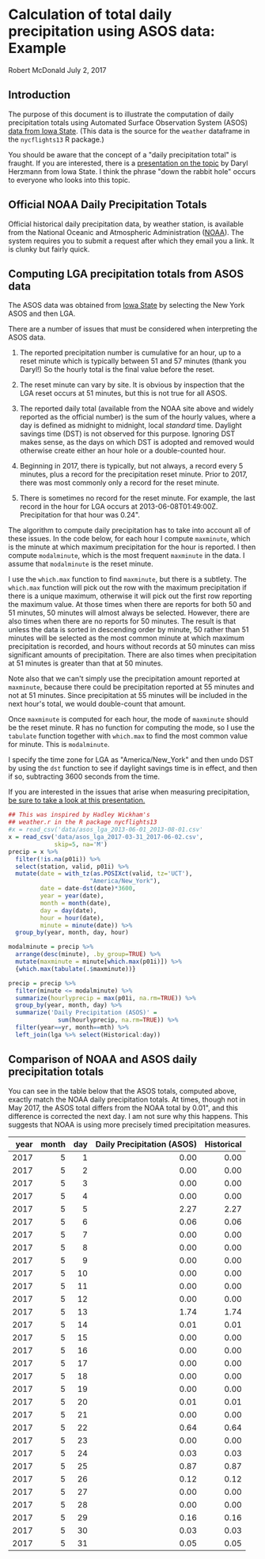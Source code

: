 Calculation of total daily precipitation using ASOS data: Example
================
Robert McDonald
July 2, 2017

Introduction
------------

The purpose of this document is to illustrate the computation of daily precipitation totals using Automated Surface Observation System (ASOS) [data from Iowa State](https://mesonet.agron.iastate.edu/ASOS/). (This data is the source for the `weather` dataframe in the `nycflights13` R package.)

You should be aware that the concept of a "daily precipitation total" is fraught. If you are interested, there is a [presentation on the topic](https://mesonet.agron.iastate.edu/present/130903_isu/isumet_fall2013_web.pdf) by Daryl Herzmann from Iowa State. I think the phrase "down the rabbit hole" occurs to everyone who looks into this topic.

Official NOAA Daily Precipitation Totals
----------------------------------------

Official historical daily precipitation data, by weather station, is available from the National Oceanic and Atmospheric Administration ([NOAA](https://www.ncdc.noaa.gov/cdo-web/)). The system requires you to submit a request after which they email you a link. It is clunky but fairly quick.

Computing LGA precipitation totals from ASOS data
-------------------------------------------------

The ASOS data was obtained from [Iowa State](https://mesonet.agron.iastate.edu/request/download.phtml?network=NY_ASOS) by selecting the New York ASOS and then LGA.

<!-- https://mesonet.agron.iastate.edu/cgi-bin/request/asos.py?station=LGA&data=all&year1=2013&month1=5&day1=30&year2=2013&month2=8&day2=1&tz=Etc%2FUTC&format=comma&latlon=no&direct=no&report_type=1&report_type=2 -->
There are a number of issues that must be considered when interpreting the ASOS data.

1.  The reported precipitation number is cumulative for an hour, up to a reset minute which is typically between 51 and 57 minutes (thank you Daryl!) So the hourly total is the final value before the reset.

2.  The reset minute can vary by site. It is obvious by inspection that the LGA reset occurs at 51 minutes, but this is not true for all ASOS.

3.  The reported daily total (available from the NOAA site above and widely reported as the official number) is the sum of the hourly values, where a day is defined as midnight to midnight, local *standard* time. Daylight savings time (DST) is not observed for this purpose. Ignoring DST makes sense, as the days on which DST is adopted and removed would otherwise create either an hour hole or a double-counted hour.

4.  Beginning in 2017, there is typically, but not always, a record every 5 minutes, plus a record for the precipitation reset minute. Prior to 2017, there was most commonly only a record for the reset minute.

5.  There is sometimes no record for the reset minute. For example, the last record in the hour for LGA occurs at 2013-06-08T01:49:00Z. Precipitation for that hour was 0.24".

The algorithm to compute daily precipitation has to take into account all of these issues. In the code below, for each hour I compute `maxminute`, which is the minute at which maximum precipitation for the hour is reported. I then compute `modalminute`, which is the most frequent `maxminute` in the data. I assume that `modalminute` is the reset minute.

I use the `which.max` function to find `maxminute`, but there is a subtlety. The `which.max` function will pick out the row with the maximum precipitation if there is a unique maximum, otherwise it will pick out the first row reporting the maximum value. At those times when there are reports for both 50 and 51 minutes, 50 minutes will almost always be selected. However, there are also times when there are no reports for 50 minutes. The result is that unless the data is sorted in descending order by minute, 50 rather than 51 minutes will be selected as the most common minute at which maximum precipitation is recorded, and hours without records at 50 minutes can miss significant amounts of precipitation. There are also times when precipitation at 51 minutes is greater than that at 50 minutes.

Note also that we can't simply use the precipitation amount reported at `maxminute`, because there could be precipitation reported at 55 minutes and not at 51 minutes. Since precipitation at 55 minutes will be included in the next hour's total, we would double-count that amount.

Once `maxminute` is computed for each hour, the mode of `maxminute` should be the reset minute. R has no function for computing the mode, so I use the `tabulate` function together with `which.max` to find the most common value for minute. This is `modalminute`.

I specify the time zone for LGA as "America/New\_York" and then undo DST by using the `dst` function to see if daylight savings time is in effect, and then if so, subtracting 3600 seconds from the time.

If you are interested in the issues that arise when measuring precipitation, [be sure to take a look at this presentation.](https://mesonet.agron.iastate.edu/present/130903_isu/isumet_fall2013_web.pdf)

``` r
## This was inspired by Hadley Wickham's 
## weather.r in the R package nycflights13
#x = read_csv('data/asos_lga_2013-06-01_2013-08-01.csv'
x = read_csv('data/asos_lga_2017-03-31_2017-06-02.csv',
             skip=5, na='M')
precip = x %>% 
  filter(!is.na(p01i)) %>% 
  select(station, valid, p01i) %>% 
  mutate(date = with_tz(as.POSIXct(valid, tz='UCT'),
                       "America/New_York"),
         date = date-dst(date)*3600,
         year = year(date),
         month = month(date),
         day = day(date),
         hour = hour(date),
         minute = minute(date)) %>% 
  group_by(year, month, day, hour) 

modalminute = precip %>%
  arrange(desc(minute), .by_group=TRUE) %>% 
  mutate(maxminute = minute[which.max(p01i)]) %>% 
  {which.max(tabulate(.$maxminute))}

precip = precip %>% 
  filter(minute <= modalminute) %>% 
  summarize(hourlyprecip = max(p01i, na.rm=TRUE)) %>% 
  group_by(year, month, day) %>% 
  summarize('Daily Precipitation (ASOS)' = 
              sum(hourlyprecip, na.rm=TRUE)) %>% 
  filter(year==yr, month==mth) %>% 
  left_join(lga %>% select(Historical:day))
```

Comparison of NOAA and ASOS daily precipitation totals
------------------------------------------------------

You can see in the table below that the ASOS totals, computed above, exactly match the NOAA daily precipitation totals. At times, though not in May 2017, the ASOS total differs from the NOAA total by 0.01", and this difference is corrected the next day. I am not sure why this happens. This suggests that NOAA is using more precisely timed precipitation measures.

|  year|  month|  day|  Daily Precipitation (ASOS)|  Historical|
|-----:|------:|----:|---------------------------:|-----------:|
|  2017|      5|    1|                        0.00|        0.00|
|  2017|      5|    2|                        0.00|        0.00|
|  2017|      5|    3|                        0.00|        0.00|
|  2017|      5|    4|                        0.00|        0.00|
|  2017|      5|    5|                        2.27|        2.27|
|  2017|      5|    6|                        0.06|        0.06|
|  2017|      5|    7|                        0.00|        0.00|
|  2017|      5|    8|                        0.00|        0.00|
|  2017|      5|    9|                        0.00|        0.00|
|  2017|      5|   10|                        0.00|        0.00|
|  2017|      5|   11|                        0.00|        0.00|
|  2017|      5|   12|                        0.00|        0.00|
|  2017|      5|   13|                        1.74|        1.74|
|  2017|      5|   14|                        0.01|        0.01|
|  2017|      5|   15|                        0.00|        0.00|
|  2017|      5|   16|                        0.00|        0.00|
|  2017|      5|   17|                        0.00|        0.00|
|  2017|      5|   18|                        0.00|        0.00|
|  2017|      5|   19|                        0.00|        0.00|
|  2017|      5|   20|                        0.01|        0.01|
|  2017|      5|   21|                        0.00|        0.00|
|  2017|      5|   22|                        0.64|        0.64|
|  2017|      5|   23|                        0.00|        0.00|
|  2017|      5|   24|                        0.03|        0.03|
|  2017|      5|   25|                        0.87|        0.87|
|  2017|      5|   26|                        0.12|        0.12|
|  2017|      5|   27|                        0.00|        0.00|
|  2017|      5|   28|                        0.00|        0.00|
|  2017|      5|   29|                        0.16|        0.16|
|  2017|      5|   30|                        0.03|        0.03|
|  2017|      5|   31|                        0.05|        0.05|
